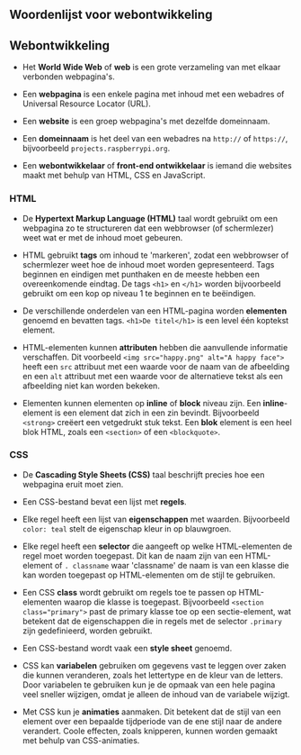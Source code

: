 ## Woordenlijst voor webontwikkeling

## Webontwikkeling

- Het **World Wide Web** of **web** is een grote verzameling van met elkaar verbonden webpagina's.

- Een **webpagina** is een enkele pagina met inhoud met een webadres of Universal Resource Locator (URL).

- Een **website** is een groep webpagina's met dezelfde domeinnaam.

- Een **domeinnaam** is het deel van een webadres na `http://` of `https://`, bijvoorbeeld `projects.raspberrypi.org`.

- Een **webontwikkelaar** of **front-end ontwikkelaar** is iemand die websites maakt met behulp van HTML, CSS en JavaScript.

### HTML

- De **Hypertext Markup Language (HTML)** taal wordt gebruikt om een webpagina zo te structureren dat een webbrowser (of schermlezer) weet wat er met de inhoud moet gebeuren.

- HTML gebruikt **tags** om inhoud te 'markeren', zodat een webbrowser of schermlezer weet hoe de inhoud moet worden gepresenteerd. Tags beginnen en eindigen met punthaken en de meeste hebben een overeenkomende eindtag. De tags `<h1>` en `</h1>` worden bijvoorbeeld gebruikt om een kop op niveau 1 te beginnen en te beëindigen.

- De verschillende onderdelen van een HTML-pagina worden **elementen** genoemd en bevatten tags. `<h1>De titel</h1>` is een level één koptekst element.

- HTML-elementen kunnen **attributen** hebben die aanvullende informatie verschaffen. Dit voorbeeld `<img src="happy.png" alt="A happy face">` heeft een `src` attribuut met een waarde voor de naam van de afbeelding en een `alt` attribuut met een waarde voor de alternatieve tekst als een afbeelding niet kan worden bekeken.

- Elementen kunnen elementen op **inline** of **block** niveau zijn. Een **inline**-element is een element dat zich in een zin bevindt. Bijvoorbeeld `<strong>` creëert een vetgedrukt stuk tekst. Een **blok** element is een heel blok HTML, zoals een `<section>` of een `<blockquote>`.

### CSS

- De **Cascading Style Sheets (CSS)** taal beschrijft precies hoe een webpagina eruit moet zien.

- Een CSS-bestand bevat een lijst met **regels**.

- Elke regel heeft een lijst van **eigenschappen** met waarden. Bijvoorbeeld `color: teal` stelt de eigenschap kleur in op blauwgroen.

- Elke regel heeft een **selector** die aangeeft op welke HTML-elementen de regel moet worden toegepast. Dit kan de naam zijn van een HTML-element of `. classname` waar 'classname' de naam is van een klasse die kan worden toegepast op HTML-elementen om de stijl te gebruiken.

- Een CSS **class** wordt gebruikt om regels toe te passen op HTML-elementen waarop die klasse is toegepast. Bijvoorbeeld `<section class="primary">` past de primary klasse toe op een sectie-element, wat betekent dat de eigenschappen die in regels met de selector `.primary` zijn gedefinieerd, worden gebruikt.

- Een CSS-bestand wordt vaak een **style sheet** genoemd.

- CSS kan **variabelen** gebruiken om gegevens vast te leggen over zaken die kunnen veranderen, zoals het lettertype en de kleur van de letters. Door variabelen te gebruiken kun je de opmaak van een hele pagina veel sneller wijzigen, omdat je alleen de inhoud van de variabele wijzigt.

- Met CSS kun je **animaties** aanmaken. Dit betekent dat de stijl van een element over een bepaalde tijdperiode van de ene stijl naar de andere verandert. Coole effecten, zoals knipperen, kunnen worden gemaakt met behulp van CSS-animaties.
